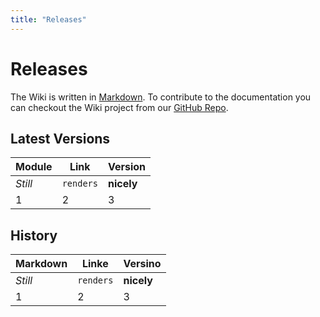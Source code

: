 ```yaml
---
title: "Releases"
---
```

# Releases

The Wiki is written in [Markdown](https://guides.github.com/features/mastering-markdown/). To contribute to the documentation you can checkout the Wiki project from our [GitHub Repo](https://github.com/evannetwork/evannetwork.github.io).

## Latest Versions

Module | Link | Version
--- | --- | ---
*Still* | `renders` | **nicely**
1 | 2 | 3

## History

Markdown | Linke | Versino
--- | --- | ---
*Still* | `renders` | **nicely**
1 | 2 | 3
